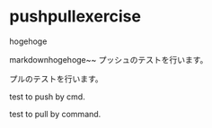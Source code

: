 # pushpullexercise
hogehoge

markdownhogehoge~~
プッシュのテストを行います。

プルのテストを行います。

test to push by cmd.

test to pull by command.
